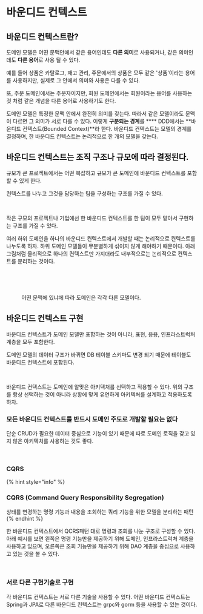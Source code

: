 # 바운디드 컨텍스트

## 바운디드 컨텍스트란?

도메인 모델은 어떤 문맥안에서 같은 용어인데도 **다른 의미**로 사용되거나, 같은 의미인데도 **다른 용어**로 사용 될 수 있다.&#x20;

예를 들어 상품은 카탈로그, 재고 관리, 주문에서의 상품은 모두 같은 '상품'이라는 용어를 사용하지만, 실제로 그 안에서 의미와 사용은 다를 수 있다.&#x20;

또, 주문 도메인에서는 주문자이지만, 회원 도메인에서는 회원이라는 용어를 사용하는 것 처럼 같은 개념을 다른 용어로 사용하기도 한다.

도메인 모델은 특정한 문맥 안에서 완전히 의미를 갖는다. 따라서 같은 모델이라도 문맥이 다르면 그 의미가 서로 다를 수 있다.  이렇게 **구분되는 경계**를 **** DDD에서는 **바운디드 컨텍스트(Bounded Context)**라 한다. 바운디드 컨텍스트는 모델의 경계를 결정하며, 한 바운디드 컨텍스트는 논리적으로 한 개의 모델을 갖는다.&#x20;



## 바운디드 컨텍스트는 조직 구조나 규모에 따라 결정된다.

규모가 큰 프로젝트에서는 어떤 복잡하고 규모가 큰 도메인에 바운디드 컨텍스트를 포함할 수 있게 한다.&#x20;

컨텍스트를 나누고 그것을 담당하는 팀을 구성하는 구조를 가질 수 있다.

<figure><img src="../../../../.gitbook/assets/스크린샷 2023-02-14 오전 11.44.38.png" alt=""><figcaption></figcaption></figure>

작은 규모의 프로젝트나 기업에선 한 바운디드 컨텍스트를 한 팀이 모두 맡아서 구현하는 구조를 가질 수 있다.

여러 하위 도메인을 하나의 바운디드 컨텍스트에서 개발할 때는 논리적으로 컨텍스트를 나누도록 하자. 하위 도메인 모델들이 무분별하게 섞이지 않게 해야하기 때문이다. 아래 그림처럼 물리적으로 하나의 컨텍스트만 가지더라도 내부적으로는 논리적으로 컨텍스트를 분리하는 것이다.

<figure><img src="../../../../.gitbook/assets/스크린샷 2023-02-14 오전 11.26.54.png" alt=""><figcaption></figcaption></figure>

<figure><img src="../../../../.gitbook/assets/스크린샷 2023-02-14 오전 11.28.39.png" alt=""><figcaption><p>어떤 문맥에 있냐에 따라 도메인은 각각 다른 모델이다.</p></figcaption></figure>



## 바운디드 컨텍스트 구현&#x20;

바운디드 컨텍스트가 도메인 모델만 포함하는 것이 아니라, 표현, 응용, 인프라스트럭처 계층을 모두 포함한다.&#x20;

도메인 모델의 데이터 구조가 바뀌면 DB 테이블 스키마도 변경 되기 때문에 테이블도 바운디드 컨텍스트에 포함된다.

<figure><img src="../../../../.gitbook/assets/스크린샷 2023-02-14 오전 11.32.35.png" alt=""><figcaption></figcaption></figure>

바운디드 컨텍스트는 도메인에 알맞은 아키텍처를 선택하고 적용할 수 있다. 위의 구조를 항상 선택하는 것이 아니라 상황에 맞게 유연하게 아키텍처를 설계하고 적용하도록 하자.



### 모든 바운디드 컨텍스트를 반드시 도메인 주도로 개발할 필요는 없다

단순 CRUD가 필요한 데이터 중심으로 기능이 있기 때문에 따로 도메인 로직을 갖고 있지 않은 아키텍처를 사용하는 것도 좋다.

<figure><img src="../../../../.gitbook/assets/스크린샷 2023-02-14 오전 11.48.39.png" alt=""><figcaption></figcaption></figure>

### CQRS

{% hint style="info" %}
### CQRS (Command Query Responsibility Segregation)

상태를 변경하는 명령 기능과 내용을 조회하는 쿼리 기능을 위한 모델을 분리하는 패턴&#x20;
{% endhint %}

한 바운디드 컨텍스트에서 QCRS패턴 대로 명령과 조회를 나눈 구조로 구성할 수 있다. 아래 예시를 보면 왼쪽은 명령 기능만을 제공하기 위해 도메인, 인프라스트럭처 계층을 사용하고 있으며, 오른쪽은 조회 기능만을 제공하기 위해 DAO 계층을 중심으로 사용하고 있는 것을 볼 수 있다.

<figure><img src="../../../../.gitbook/assets/스크린샷 2023-02-14 오전 11.51.44.png" alt=""><figcaption></figcaption></figure>

### 서로 다른 구현기술로 구현

각 바운디드 컨텍스트는 서로 다른 기술을 사용할 수 있다. 어떤 바운디드 컨텍스트는 Spring과 JPA로 다른 바운디드 컨텍스트는 grpc와 gorm 등을 사용할 수 있는 것이다.



##

